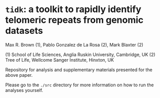 # `tidk`: a toolkit to rapidly identify telomeric repeats from genomic datasets

Max R. Brown (1), Pablo Gonzalez de La Rosa (2), Mark Blaxter (2)

(1) School of Life Sciences, Anglia Ruskin University, Cambridge, UK
(2) Tree of Life, Wellcome Sanger Institute, Hinxton, UK

Repository for analysis and supplementary materials presented for the above paper.

Please go to the `./src` directory for more information on how to run the analyses yourself.
